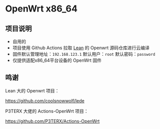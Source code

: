 # OpenWrt x86_64

## 项目说明
- 自用的
- 项目使用 Github Actions 拉取 [Lean](https://github.com/coolsnowwolf/lede) 的 Openwrt 源码仓库进行云编译
- 固件默认管理地址：`192.168.123.1` 默认用户：`root` 默认密码：`password`
- 仅提供适配x86_64平台设备的 OpenWrt 固件

## 鸣谢

Lean 大的 Openwrt 项目：

<https://github.com/coolsnowwolf/lede>

P3TERX 大佬的 Actions-OpenWrt 项目：

<https://github.com/P3TERX/Actions-OpenWrt>